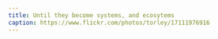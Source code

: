 ```yaml
---
title: Until they become systems, and ecosytems
caption: https://www.flickr.com/photos/torley/17111976916 
---
```

